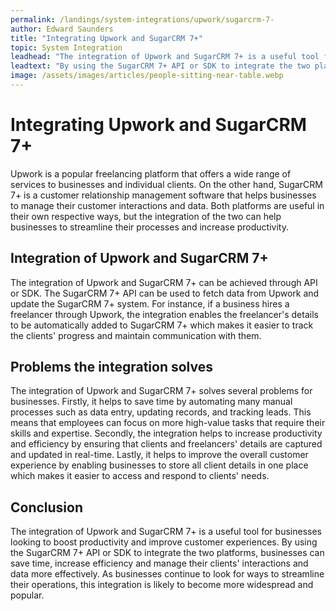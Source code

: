```yaml
---
permalink: /landings/system-integrations/upwork/sugarcrm-7-
author: Edward Saunders
title: "Integrating Upwork and SugarCRM 7+"
topic: System Integration
leadhead: "The integration of Upwork and SugarCRM 7+ is a useful tool for businesses looking to boost productivity and improve customer experiences"
leadtext: "By using the SugarCRM 7+ API or SDK to integrate the two platforms, businesses can save time, increase efficiency and manage their clients' interactions and data more effectively. As businesses continue to look for ways to streamline their operations, this integration is likely to become more widespread and popular."
image: /assets/images/articles/people-sitting-near-table.webp
---
```

<div class="arttext">  <h1>Integrating Upwork and SugarCRM 7+</h1>
  <p>Upwork is a popular freelancing platform that offers a wide range of services to businesses and individual clients. On the other hand, SugarCRM 7+ is a customer relationship management software that helps businesses to manage their customer interactions and data. Both platforms are useful in their own respective ways, but the integration of the two can help businesses to streamline their processes and increase productivity.</p>

  <h2>Integration of Upwork and SugarCRM 7+</h2>
  <p>The integration of Upwork and SugarCRM 7+ can be achieved through API or SDK. The SugarCRM 7+ API can be used to fetch data from Upwork and update the SugarCRM 7+ system. For instance, if a business hires a freelancer through Upwork, the integration enables the freelancer's details to be automatically added to SugarCRM 7+ which makes it easier to track the clients' progress and maintain communication with them.</p>

  <h2>Problems the integration solves</h2>
  <p>The integration of Upwork and SugarCRM 7+ solves several problems for businesses. Firstly, it helps to save time by automating many manual processes such as data entry, updating records, and tracking leads. This means that employees can focus on more high-value tasks that require their skills and expertise. Secondly, the integration helps to increase productivity and efficiency by ensuring that clients and freelancers' details are captured and updated in real-time. Lastly, it helps to improve the overall customer experience by enabling businesses to store all client details in one place which makes it easier to access and respond to clients' needs.</p>

  <h2>Conclusion</h2>
  <p>The integration of Upwork and SugarCRM 7+ is a useful tool for businesses looking to boost productivity and improve customer experiences. By using the SugarCRM 7+ API or SDK to integrate the two platforms, businesses can save time, increase efficiency and manage their clients' interactions and data more effectively. As businesses continue to look for ways to streamline their operations, this integration is likely to become more widespread and popular.</p>

</div>